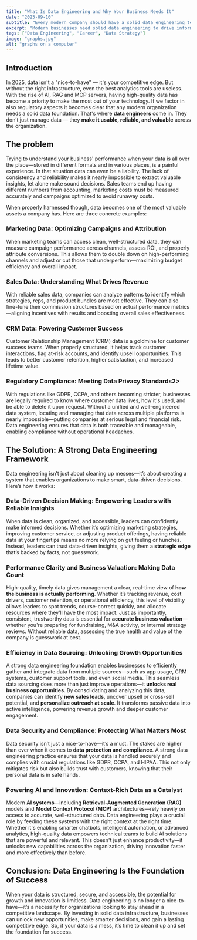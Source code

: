 ```yaml
---
title: "What Is Data Engineering and Why Your Business Needs It"
date: "2025-09-10"
subtitle: "Every modern company should have a solid data engineering team. Here's why."
excerpt: "Modern businesses need solid data engineering to drive informed decisions, gain competitive advantage, and ensure data security and compliance."
tags: ["Data Engineering", "Career", "Data Strategy"]
image: "graphs.jpg"
alt: "graphs on a computer"
---
```


## Introduction

In 2025, data isn't a "nice-to-have" — it's your competitive edge. But without the right infrastructure, even the best analytics tools are useless. With the rise of AI, RAG and MCP servers, having high-quality data has become a priority to make the most out of your technology. If we factor in also regulatory aspects it becomes clear that any modern organization needs a solid data foundation. That's where **data engineers** come in. They don’t just manage data — they **make it usable, reliable, and valuable** across the organization.

## The problem

Trying to understand your business' performance when your data is all over the place—stored in different formats and in various places, is a painful experience. In that situation data can even be a liability. The lack of consistency and reliability makes it nearly impossible to extract valuable insights, let alone make sound decisions. Sales teams end up having different numbers from accounting, marketing costs must be measured accurately and campaigns optimized to avoid runaway costs.

When properly harnessed though, data becomes one of the most valuable assets a company has. Here are three concrete examples:

### Marketing Data: Optimizing Campaigns and Attribution

When marketing teams can access clean, well-structured data, they can measure campaign performance across channels, assess ROI, and properly attribute conversions. This allows them to double down on high-performing channels and adjust or cut those that underperform—maximizing budget efficiency and overall impact.

### Sales Data: Understanding What Drives Revenue

With reliable sales data, companies can analyze patterns to identify which strategies, reps, and product bundles are most effective. They can also fine-tune their commission structures based on actual performance metrics—aligning incentives with results and boosting overall sales effectiveness.

### CRM Data: Powering Customer Success

Customer Relationship Management (CRM) data is a goldmine for customer success teams. When properly structured, it helps track customer interactions, flag at-risk accounts, and identify upsell opportunities. This leads to better customer retention, higher satisfaction, and increased lifetime value.

### Regulatory Compliance: Meeting Data Privacy Standards2>

With regulations like GDPR, CCPA, and others becoming stricter, businesses are legally required to know where customer data lives, how it's used, and be able to delete it upon request. Without a unified and well-engineered data system, locating and managing that data across multiple platforms is nearly impossible—putting companies at serious legal and financial risk. Data engineering ensures that data is both traceable and manageable, enabling compliance without operational headaches.

## The Solution: A Strong Data Engineering Framework

Data engineering isn’t just about cleaning up messes—it’s about creating a system that enables organizations to make smart, data-driven decisions. Here’s how it works:

### Data-Driven Decision Making: Empowering Leaders with Reliable Insights

When data is clean, organized, and accessible, leaders can confidently make informed decisions. Whether it’s optimizing marketing strategies, improving customer service, or adjusting product offerings, having reliable data at your fingertips means no more relying on gut feeling or hunches. Instead, leaders can trust data-driven insights, giving them a **strategic edge** that’s backed by facts, not guesswork.

### Performance Clarity and Business Valuation: Making Data Count

High-quality, timely data gives management a clear, real-time view of **how the business is actually performing**. Whether it’s tracking revenue, cost drivers, customer retention, or operational efficiency, this level of visibility allows leaders to spot trends, course-correct quickly, and allocate resources where they’ll have the most impact. Just as importantly, consistent, trustworthy data is essential for **accurate business valuation**—whether you're preparing for fundraising, M&A activity, or internal strategy reviews. Without reliable data, assessing the true health and value of the company is guesswork at best.

### Efficiency in Data Sourcing: Unlocking Growth Opportunities

A strong data engineering foundation enables businesses to efficiently gather and integrate data from multiple sources—such as app usage, CRM systems, customer support tools, and even social media. This seamless data sourcing does more than just improve operations—it **unlocks real business opportunities**. By consolidating and analyzing this data, companies can identify **new sales leads**, uncover upsell or cross-sell potential, and **personalize outreach at scale**. It transforms passive data into active intelligence, powering revenue growth and deeper customer engagement.

### Data Security and Compliance: Protecting What Matters Most

Data security isn’t just a nice-to-have—it’s a must. The stakes are higher than ever when it comes to **data protection and compliance**. A strong data engineering practice ensures that your data is handled securely and complies with crucial regulations like GDPR, CCPA, and HIPAA. This not only mitigates risk but also builds trust with customers, knowing that their personal data is in safe hands.

### Powering AI and Innovation: Context-Rich Data as a Catalyst

Modern **AI systems**—including **Retrieval-Augmented Generation (RAG)** models and **Model Context Protocol (MCP)** architectures—rely heavily on access to accurate, well-structured data. Data engineering plays a crucial role by feeding these systems with the right context at the right time. Whether it's enabling smarter chatbots, intelligent automation, or advanced analytics, high-quality data empowers technical teams to build AI solutions that are powerful and relevant. This doesn't just enhance productivity—it unlocks new capabilities across the organization, driving innovation faster and more effectively than before.

## Conclusion: Data Engineering Is the Foundation of Success

When your data is structured, secure, and accessible, the potential for growth and innovation is limitless. Data engineering is no longer a nice-to-have—it’s a necessity for organizations looking to stay ahead in a competitive landscape. By investing in solid data infrastructure, businesses can unlock new opportunities, make smarter decisions, and gain a lasting competitive edge. So, if your data is a mess, it’s time to clean it up and set the foundation for success.
